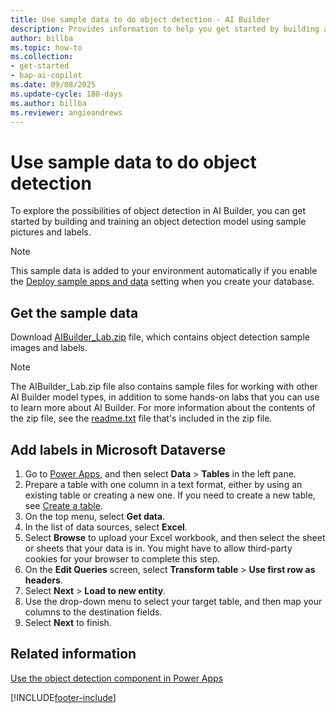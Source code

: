 ```yaml
---
title: Use sample data to do object detection - AI Builder
description: Provides information to help you get started by building and training an object detection model using sample pictures and labels in AI Builder.
author: billba
ms.topic: how-to
ms.collection: 
- get-started
- bap-ai-copilot
ms.date: 09/08/2025
ms.update-cycle: 180-days
ms.author: billba
ms.reviewer: angieandrews
---
```


# Use sample data to do object detection

To explore the possibilities of object detection in AI Builder, you can get started by building and training an object detection model using sample pictures and labels.

> [!NOTE]
> This sample data is added to your environment automatically if you enable the [Deploy sample apps and data](build-model.md#deploy-sample-apps-and-data) setting when you create your database.

## Get the sample data

Download [AIBuilder_Lab.zip](https://go.microsoft.com/fwlink/?linkid=2103171) file, which contains object detection sample images and labels.

> [!NOTE]
 > The AIBuilder_Lab.zip file also contains sample files for working with other AI Builder model types, in addition to some hands-on labs that you can use to learn more about AI Builder. For more information about the contents of the zip file, see the [readme.txt](https://go.microsoft.com/fwlink/?linkid=2108226) file that's included in the zip file.

## Add labels in Microsoft Dataverse

1. Go to [Power Apps](https://make.powerapps.com/), and then select **Data** > **Tables** in the left pane.
2. Prepare a table with one column in a text format, either by using an existing table or creating a new one.
    If you need to create a new table, see [Create a table](/powerapps/maker/common-data-service/data-platform-create-entity).
3. On the top menu, select **Get data**.
4. In the list of data sources, select **Excel**.
5. Select **Browse** to upload your Excel workbook, and then select the sheet or sheets that your data is in.
    You might have to allow third-party cookies for your browser to complete this step.
6. On the **Edit Queries** screen, select **Transform table** > **Use first row as headers**.
7. Select **Next** > **Load to new entity**.
8. Use the drop-down menu to select your target table, and then map your columns to the destination fields.
9. Select **Next** to finish.

## Related information

[Use the object detection component in Power Apps](object-detector-component-in-powerapps.md)


[!INCLUDE[footer-include](includes/footer-banner.md)]
